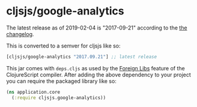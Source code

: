 # cljsjs/google-analytics

The latest release as of 2019-02-04 is "2017-09-21" according to the
[the changelog](https://developers.google.com/analytics/devguides/collection/analyticsjs/changelog).

This is converted to a semver for cljsjs like so:

[](dependency)
```clojure
[cljsjs/google-analytics "2017.09.21"] ;; latest release
```
[](/dependency)

This jar comes with `deps.cljs` as used by the [Foreign Libs][flibs] feature
of the ClojureScript compiler. After adding the above dependency to your project
you can require the packaged library like so:

```clojure
(ns application.core
  (:require cljsjs.google-analytics))
```

[flibs]: https://clojurescript.org/reference/packaging-foreign-deps
